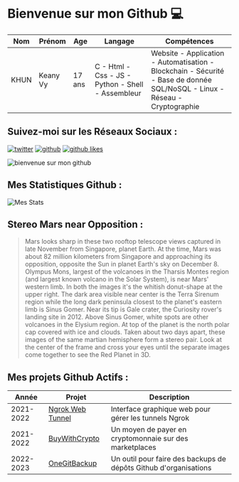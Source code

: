 # Bienvenue sur mon Github 💻
| Nom | Prénom | Age | Langage | Compétences |
|---  |---     |---  |---      |---
| KHUN | Keany Vy | 17 ans | C - Html - Css - JS - Python - Shell - Assembleur | Website - Application - Automatisation - Blockchain - Sécurité - Base de donnée SQL/NoSQL - Linux - Réseau - Cryptographie |

## Suivez-moi sur les Réseaux Sociaux :
[![twitter](https://img.shields.io/twitter/follow/thisiskeanyvy?style=social)](https://twitter.com/thisiskeanyvy)
[![github](https://img.shields.io/github/followers/thisiskeanyvy?style=social)](https://github.com/thisiskeanyvy?tab=followers)
[![github likes](https://img.shields.io/github/stars/thisiskeanyvy?style=social)](https://github.com/thisiskeanyvy)

![bienvenue sur mon github](https://thisiskeanyvy-hosting.pages.dev/banner.gif)

## Mes Statistiques Github :
![Mes Stats](https://github-readme-stats.vercel.app/api?username=thisiskeanyvy&show_icons=true&theme=radical)

## Stereo Mars near Opposition :

> Mars looks sharp in these two rooftop telescope views captured in late November from Singapore, planet Earth. At the time, Mars was about 82 million kilometers from Singapore and approaching its opposition, opposite the Sun in planet Earth's sky on December 8. Olympus Mons, largest of the volcanoes in the Tharsis Montes region (and largest known volcano in the Solar System), is near Mars' western limb. In both the images it's the whitish donut-shape at the upper right. The dark area visible near center is the Terra Sirenum region while the long dark peninsula closest to the planet's eastern limb is Sinus Gomer. Near its tip is Gale crater, the Curiosity rover's landing site in 2012. Above Sinus Gomer, white spots are other volcanoes in the Elysium region. At top of the planet is the north polar cap covered with ice and clouds. Taken about two days apart, these images of the same martian hemisphere form a stereo pair. Look at the center of the frame and cross your eyes until the separate images come together to see the Red Planet in 3D.

## Mes projets Github Actifs :
| Année | Projet | Description |
|---   |---     |---          |
| 2021-2022 | [Ngrok Web Tunnel](https://github.com/thisiskeanyvy/ngrok-web-manager) | Interface graphique web pour gérer les tunnels Ngrok |
| 2021-2022 | [BuyWithCrypto](https://github.com/BuyWithCrypto) | Un moyen de payer en cryptomonnaie sur des marketplaces |
| 2022-2023 | [OneGitBackup](https://github.com/BuyWithCrypto/OneGitBackup) | Un outil pour faire des backups de dépôts Github d'organisations |